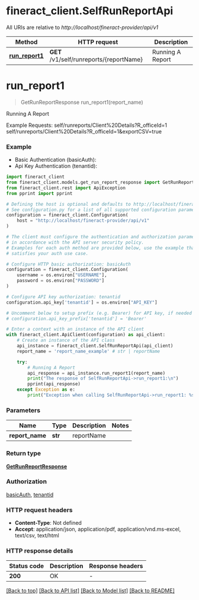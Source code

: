 # fineract_client.SelfRunReportApi

All URIs are relative to *http://localhost/fineract-provider/api/v1*

Method | HTTP request | Description
------------- | ------------- | -------------
[**run_report1**](SelfRunReportApi.md#run_report1) | **GET** /v1/self/runreports/{reportName} | Running A Report


# **run_report1**
> GetRunReportResponse run_report1(report_name)

Running A Report

Example Requests:   self/runreports/Client%20Details?R_officeId=1   self/runreports/Client%20Details?R_officeId=1&exportCSV=true

### Example

* Basic Authentication (basicAuth):
* Api Key Authentication (tenantid):

```python
import fineract_client
from fineract_client.models.get_run_report_response import GetRunReportResponse
from fineract_client.rest import ApiException
from pprint import pprint

# Defining the host is optional and defaults to http://localhost/fineract-provider/api/v1
# See configuration.py for a list of all supported configuration parameters.
configuration = fineract_client.Configuration(
    host = "http://localhost/fineract-provider/api/v1"
)

# The client must configure the authentication and authorization parameters
# in accordance with the API server security policy.
# Examples for each auth method are provided below, use the example that
# satisfies your auth use case.

# Configure HTTP basic authorization: basicAuth
configuration = fineract_client.Configuration(
    username = os.environ["USERNAME"],
    password = os.environ["PASSWORD"]
)

# Configure API key authorization: tenantid
configuration.api_key['tenantid'] = os.environ["API_KEY"]

# Uncomment below to setup prefix (e.g. Bearer) for API key, if needed
# configuration.api_key_prefix['tenantid'] = 'Bearer'

# Enter a context with an instance of the API client
with fineract_client.ApiClient(configuration) as api_client:
    # Create an instance of the API class
    api_instance = fineract_client.SelfRunReportApi(api_client)
    report_name = 'report_name_example' # str | reportName

    try:
        # Running A Report
        api_response = api_instance.run_report1(report_name)
        print("The response of SelfRunReportApi->run_report1:\n")
        pprint(api_response)
    except Exception as e:
        print("Exception when calling SelfRunReportApi->run_report1: %s\n" % e)
```



### Parameters


Name | Type | Description  | Notes
------------- | ------------- | ------------- | -------------
 **report_name** | **str**| reportName | 

### Return type

[**GetRunReportResponse**](GetRunReportResponse.md)

### Authorization

[basicAuth](../README.md#basicAuth), [tenantid](../README.md#tenantid)

### HTTP request headers

 - **Content-Type**: Not defined
 - **Accept**: application/json, application/pdf, application/vnd.ms-excel, text/csv, text/html

### HTTP response details

| Status code | Description | Response headers |
|-------------|-------------|------------------|
**200** | OK |  -  |

[[Back to top]](#) [[Back to API list]](../README.md#documentation-for-api-endpoints) [[Back to Model list]](../README.md#documentation-for-models) [[Back to README]](../README.md)


